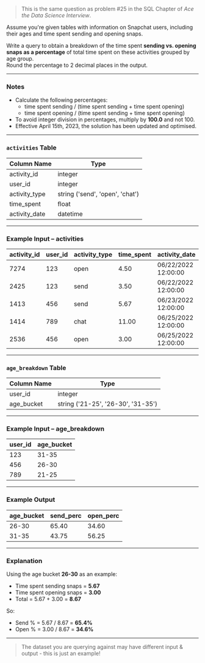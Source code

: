 > This is the same question as problem #25 in the SQL Chapter of *Ace the Data Science Interview*.

Assume you're given tables with information on Snapchat users, including their ages and time spent sending and opening snaps.

Write a query to obtain a breakdown of the time spent **sending vs. opening snaps as a percentage** of total time spent on these activities grouped by age group.  
Round the percentage to 2 decimal places in the output.

---

### Notes
- Calculate the following percentages:
  - time spent sending / (time spent sending + time spent opening)  
  - time spent opening / (time spent sending + time spent opening)  
- To avoid integer division in percentages, multiply by **100.0** and not 100.  
- Effective April 15th, 2023, the solution has been updated and optimised.

---

### **`activities` Table**
| Column Name   | Type                               |
|---------------|------------------------------------|
| activity_id   | integer                            |
| user_id       | integer                            |
| activity_type | string ('send', 'open', 'chat')    |
| time_spent    | float                              |
| activity_date | datetime                           |

---

### **Example Input – activities**
| activity_id | user_id | activity_type | time_spent | activity_date        |
|-------------|---------|---------------|------------|----------------------|
| 7274        | 123     | open          | 4.50       | 06/22/2022 12:00:00 |
| 2425        | 123     | send          | 3.50       | 06/22/2022 12:00:00 |
| 1413        | 456     | send          | 5.67       | 06/23/2022 12:00:00 |
| 1414        | 789     | chat          | 11.00      | 06/25/2022 12:00:00 |
| 2536        | 456     | open          | 3.00       | 06/25/2022 12:00:00 |

---

### **`age_breakdown` Table**
| Column Name | Type               |
|-------------|--------------------|
| user_id     | integer            |
| age_bucket  | string ('21-25', '26-30', '31-35') |

---

### **Example Input – age_breakdown**
| user_id | age_bucket |
|---------|------------|
| 123     | 31-35      |
| 456     | 26-30      |
| 789     | 21-25      |

---

### **Example Output**
| age_bucket | send_perc | open_perc |
|------------|-----------|-----------|
| 26-30      | 65.40     | 34.60     |
| 31-35      | 43.75     | 56.25     |

---

### **Explanation**
Using the age bucket **26-30** as an example:  
- Time spent sending snaps = **5.67**  
- Time spent opening snaps = **3.00**  
- Total = 5.67 + 3.00 = **8.67**  

So:  
- Send % = 5.67 / 8.67 = **65.4%**  
- Open % = 3.00 / 8.67 = **34.6%**

---

> The dataset you are querying against may have different input & output - this is just an example!
